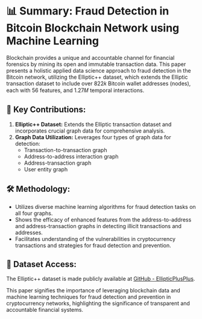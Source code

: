 # 📊 Summary: Fraud Detection in Bitcoin Blockchain Network using Machine Learning

Blockchain provides a unique and accountable channel for financial forensics by mining its open and immutable transaction data. This paper presents a holistic applied data science approach to fraud detection in the Bitcoin network, utilizing the Elliptic++ dataset, which extends the Elliptic transaction dataset to include over 822𝑘 Bitcoin wallet addresses (nodes), each with 56 features, and 1.27𝑀 temporal interactions.

## 🎯 Key Contributions:
1. **Elliptic++ Dataset:** Extends the Elliptic transaction dataset and incorporates crucial graph data for comprehensive analysis.
2. **Graph Data Utilization:** Leverages four types of graph data for detection: 
   - Transaction-to-transaction graph
   - Address-to-address interaction graph
   - Address-transaction graph
   - User entity graph

## 🛠 Methodology:
- Utilizes diverse machine learning algorithms for fraud detection tasks on all four graphs.
- Shows the efficacy of enhanced features from the address-to-address and address-transaction graphs in detecting illicit transactions and addresses.
- Facilitates understanding of the vulnerabilities in cryptocurrency transactions and strategies for fraud detection and prevention.

## 📂 Dataset Access:
The Elliptic++ dataset is made publicly available at [GitHub - EllipticPlusPlus](https://www.github.com/git-disl/EllipticPlusPlus).

This paper signifies the importance of leveraging blockchain data and machine learning techniques for fraud detection and prevention in cryptocurrency networks, highlighting the significance of transparent and accountable financial systems.
